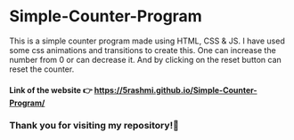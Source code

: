 # Simple-Counter-Program
This is a simple counter program made using HTML, CSS &amp; JS. I have used some css animations and transitions to create this. One can increase the number from 0 or can decrease it. And by clicking on the reset button can reset the counter.

#### Link of the website 👉  https://5rashmi.github.io/Simple-Counter-Program/

### Thank you for visiting my repository!🙏
